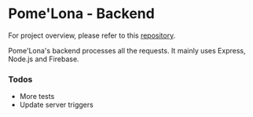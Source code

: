 # Pome'Lona - Backend

For project overview, please refer to this [repository](https://github.com/PengHuang0508/restaurant-ordering-app-react-client).

Pome'Lona's backend processes all the requests. It mainly uses Express, Node.js and Firebase.

### Todos

- More tests
- Update server triggers
